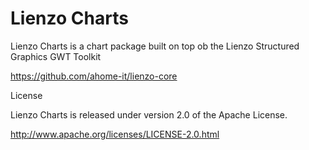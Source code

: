 Lienzo Charts
======

Lienzo Charts is a chart package built on top ob the Lienzo Structured Graphics GWT Toolkit

https://github.com/ahome-it/lienzo-core

License

Lienzo Charts is released under version 2.0 of the Apache License.

http://www.apache.org/licenses/LICENSE-2.0.html
